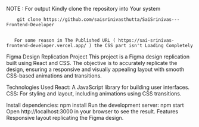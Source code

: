 NOTE : For output Kindly clone the repository into Your system 

        git clone https://github.com/saisrinivasthutta/SaiSrinivas---Frontend-Developer


       For some reason in The Published URL ( https://sai-srinivas-frontend-developer.vercel.app/ ) the CSS part isn't Loading Completely


Figma Design Replication Project
This project is a Figma design replication built using React and CSS. The objective is to accurately replicate the design, ensuring a responsive and visually appealing layout with smooth CSS-based animations and transitions.

Technologies Used
    React: A JavaScript library for building user interfaces.
    CSS: For styling and layout, including animations using CSS transitions.

Install dependencies:
   npm install
Run the development server:
    npm start
Open http://localhost:3000 in your browser to see the result.
Features
Responsive layout replicating the Figma design.

